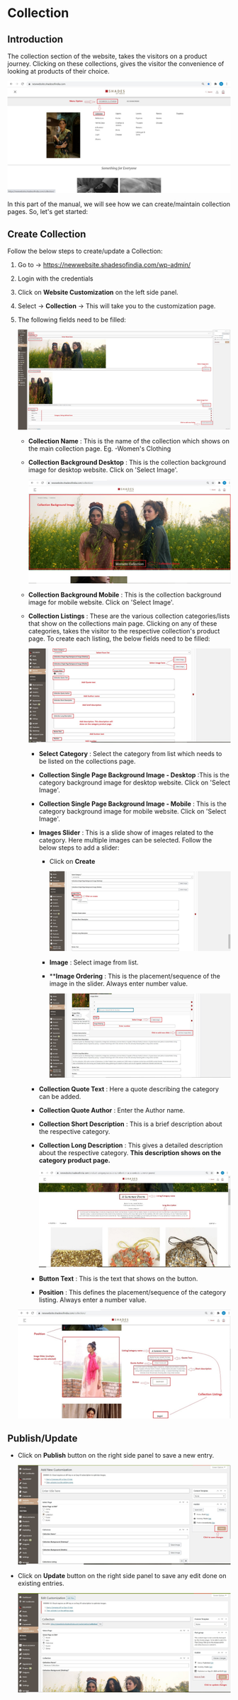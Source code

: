 #   **Collection**

##  **Introduction**

The collection section of the website, takes the visitors on a product journey. Clicking on these collections, gives the visitor the convenience of looking at products of their choice.

![collection](images\Collection\collection.jpg)

In this part of the manual, we will see how we can create/maintain collection pages. So, let's get started:

##  **Create Collection**

Follow the below steps to create/update a Collection:

1.  Go to -> https://newwebsite.shadesofindia.com/wp-admin/
2.  Login with the credentials
3.  Click on **Website Customization** on the left side panel.
4.  Select -> **Collection** -> This will take you to the customization page.
5.  The following fields need to be filled:

    ![collection fields](images\Collection\collectionfields.jpg)

    -   **Collection Name** : This is the name of the collection which shows on the main collection page. Eg. -Women's Clothing 
    -   **Collection Background Desktop** : This is the collection background image for desktop website. Click on 'Select Image'.

        ![collection background](images\Collection\collectionbckgrnd.jpg)

    -   **Collection Background Mobile** : This is the collection background image for mobile website. Click on 'Select Image'.
    -   **Collection Listings** : These are the various collection categories/lists that show on the collections main page. Clicking on any of these categories, takes the visitor to the respective collection's product page. To create each listing, the below fields need to be filled:

        ![listing fields](images\Collection\listingfields.jpg)

        -   **Select Category** : Select the category from list which needs to be listed on the collections page.
        -   **Collection Single Page Background Image - Desktop** :This is the category background image for desktop website. Click on 'Select Image'.
        -   **Collection Single Page Background Image - Mobile** : This is the category background image for mobile website. Click on 'Select Image'.
        -   **Images Slider** : This is a slide show of images related to the category. Here multiple images can be selected. Follow the below steps to add a slider:

            -   Click on **Create**

                ![slider create](images\Collection\slidercreate.jpg)

            -   **Image** : Select image from list.
            -   ****Image Ordering** : This is the placement/sequence of the image in the slider. Always enter number value.

                ![slider fields](images\Collection\sliderfields.jpg)

        -   **Collection Quote Text** : Here a quote describing the category can be added.
        -   **Collection Quote Author** : Enter the Author name.
        -   **Collection Short Description** : This is a brief description about the respective category.
        -   **Collection Long Description** : This gives a detailed description about the respective category. **This description shows on the category product page.**

            ![long description](images\Collection\longdesc.jpg)

        -   **Button Text** : This is the text that shows on the button.
        -   **Position** : This defines the placement/sequence of the category listing. Always enter a number value.

    ![listing final](images\Collection\listingfinal.jpg)

##  **Publish/Update**

-   Click on **Publish** button on the right side panel to save a new entry.

    ![publish](images\Collection\publish.jpg)

-   Click on **Update** button on the right side panel to save any edit done on existing entries.

    ![update](images\Collection\update.jpg)